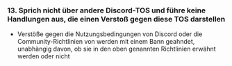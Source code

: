 ### 13. Sprich nicht über andere Discord-TOS und führe keine Handlungen aus, die einen Verstoß gegen diese TOS darstellen

- Verstöße gegen die Nutzungsbedingungen von Discord [](https://discord.com/terms) oder die Community-Richtlinien von [](https://discord.com/guidelines)werden mit einem Bann geahndet, unabhängig davon, ob sie in den oben genannten Richtlinien erwähnt werden oder nicht
